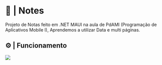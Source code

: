 # 📝 | Notes
Projeto de Notas feito em .NET MAUI na aula de PdAMI (Programação de Aplicativos Mobile I), Aprendemos a utilizar Data e multi páginas.

## ⚙️ | Funcionamento

<img src="./imagens/print.png">
